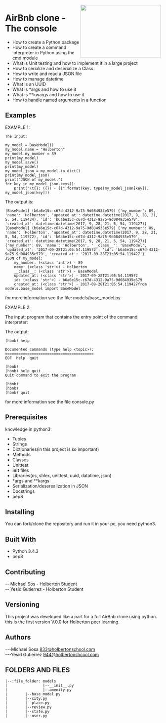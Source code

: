 <p>
<img width="260" height="170" src="https://davidjohncoleman.com/wp-djc/wp-content/uploads/2017/06/HBTN-Borderless-CMYK-Logo-Vertical-Color-Black@1200ppi-300x236.png" align="right" >
</p>





# AirBnb clone - The console
- How to create a Python package
- How to create a command interpreter in Python using the cmd module
- What is Unit testing and how to implement it in a large project
- How to serialize and deserialize a Class
- How to write and read a JSON file
- How to manage datetime
- What is an UUID
- What is *args and how to use it
- What is **kwargs and how to use it
- How to handle named arguments in a function                                   
## Examples                                                                     
EXAMPLE 1:

```
The input:

my_model = BaseModel()
my_model.name = "Holberton"
my_model.my_number = 89
print(my_model)
my_model.save()
print(my_model)
my_model_json = my_model.to_dict()
print(my_model_json)
print("JSON of my_model:")
for key in my_model_json.keys():
    print("\t{}: ({}) - {}".format(key, type(my_model_json[key]), my_model_json[key]))
```
The output is:
```
[BaseModel] (b6a6e15c-c67d-4312-9a75-9d084935e579) {'my_number': 89, 'name': 'Holberton', 'updated_at': datetime.datetime(2017, 9, 28, 21, 5, 54, 119434), 'id': 'b6a6e15c-c67d-4312-9a75-9d084935e579', 'created_at': datetime.datetime(2017, 9, 28, 21, 5, 54, 119427)}
[BaseModel] (b6a6e15c-c67d-4312-9a75-9d084935e579) {'my_number': 89, 'name': 'Holberton', 'updated_at': datetime.datetime(2017, 9, 28, 21, 5, 54, 119572), 'id': 'b6a6e15c-c67d-4312-9a75-9d084935e579', 'created_at': datetime.datetime(2017, 9, 28, 21, 5, 54, 119427)}
{'my_number': 89, 'name': 'Holberton', '__class__': 'BaseModel', 'updated_at': '2017-09-28T21:05:54.119572', 'id': 'b6a6e15c-c67d-4312-9a75-9d084935e579', 'created_at': '2017-09-28T21:05:54.119427'}
JSON of my_model:
    my_number: (<class 'int'>) - 89
    name: (<class 'str'>) - Holberton
    __class__: (<class 'str'>) - BaseModel
    updated_at: (<class 'str'>) - 2017-09-28T21:05:54.119572
    id: (<class 'str'>) - b6a6e15c-c67d-4312-9a75-9d084935e579
    created_at: (<class 'str'>) - 2017-09-28T21:05:54.119427from models.base_model import BaseModel
```
for more information see the file: models/base_model.py

EXAMPLE 2:

The input:
program that contains the entry point of the command interpreter:

The output:
```
(hbnb) help

Documented commands (type help <topic>):
========================================
EOF  help  quit

(hbnb) 
(hbnb) help quit
Quit command to exit the program

(hbnb) 
(hbnb) 
(hbnb) quit 
```
for more information see the file console.py
## Prerequisites

knowledge in python3:
- Tuples
- Strings
- Dictionaries(in this project is so important)
- Methods
- Classes
- Unittest
- __init__ files
- Libraries(os, shlex, unittest, uuid, datatime, json)
- *args and **kargs
- Serialization/deserealization in JSON
- Docstrings
- pep8

## Installing
You can fork/clone the repository and run it in your pc, you need python3.
## Built With
- Python 3.4.3
- pep8
## Contributing

-- Michael Sos - Holberton Student                                              
-- Yesid Gutierrez - Holberton Student                                          

## Versioning

This project was developed like a part for a full AirBnb clone using python.
this is the first version V.0.0 for Holberton peer learning.

## Authors

---Michael Sosa  833@holbertonschool.com                                       
---Yesid Gutierrez  944@holbertonshcool.com                                    

## FOLDERS AND FILES
```                                                                            
|--:file_folder: models                                                        
|                |--__init__.py                                                
|                |--amenity.py                                                 
|		 |--base_model.py                                              
|		 |--city.py                                                    
|		 |--place.py                                                   
|		 |--review.py                                                  
|		 |--state.py                                                   
|		 |--user.py                                                    
```